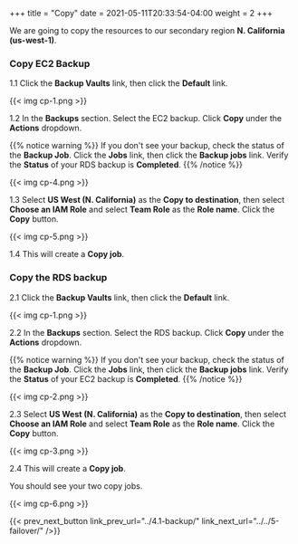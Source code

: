 +++
title = "Copy"
date =  2021-05-11T20:33:54-04:00
weight = 2
+++

We are going to copy the resources to our secondary region **N. California (us-west-1)**.

###  Copy EC2 Backup

1.1 Click the **Backup Vaults** link, then click the **Default** link.

{{< img cp-1.png >}}

1.2 In the **Backups** section. Select the EC2 backup. Click **Copy** under the **Actions** dropdown.

{{% notice warning %}}
If you don't see your backup, check the status of the **Backup Job**.  Click the **Jobs** link, then click the **Backup jobs** link.  Verify the **Status** of your RDS backup is **Completed**.
{{% /notice %}}

{{< img cp-4.png >}}

1.3 Select **US West (N. California)** as the **Copy to destination**, then select **Choose an IAM Role** and select **Team Role** as the **Role name**. Click the **Copy** button.

{{< img cp-5.png >}}

1.4 This will create a **Copy job**.

### Copy the RDS backup

2.1 Click the **Backup Vaults** link, then click the **Default** link.

{{< img cp-1.png >}}

2.2 In the **Backups** section. Select the RDS backup. Click **Copy** under the **Actions** dropdown.

{{% notice warning %}}
If you don't see your backup, check the status of the **Backup Job**.  Click the **Jobs** link, then click the **Backup jobs** link.  Verify the **Status** of your EC2 backup is **Completed**.
{{% /notice %}}

{{< img cp-2.png >}}

2.3 Select **US West (N. California)** as the **Copy to destination**, then select **Choose an IAM Role** and select **Team Role** as the **Role name**. Click the **Copy** button.

{{< img cp-3.png >}}

2.4 This will create a **Copy job**.

You should see your two copy jobs.  

{{< img cp-6.png >}}

{{< prev_next_button link_prev_url="../4.1-backup/" link_next_url="../../5-failover/" />}}
